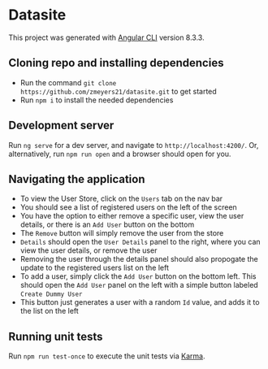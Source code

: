 # Datasite

This project was generated with [Angular CLI](https://github.com/angular/angular-cli) version 8.3.3.

## Cloning repo and installing dependencies

 - Run the command `git clone https://github.com/zmeyers21/datasite.git` to get started
 - Run `npm i` to install the needed dependencies

## Development server

Run `ng serve` for a dev server, and navigate to `http://localhost:4200/`. Or, alternatively, run `npm run open` and a browser should open for you.
 
## Navigating the application

 - To view the User Store, click on the `Users` tab on the nav bar
 - You should see a list of registered users on the left of the screen
 - You have the option to either remove a specific user, view the user details, or there is an `Add User` button on the bottom
 - The `Remove` button will simply remove the user from the store
 - `Details` should open the `User Details` panel to the right, where you can view the user details, or remove the user
 - Removing the user through the details panel should also propogate the update to the registered users list on the left
 - To add a user, simply click the `Add User` button on the bottom left. This should open the `Add User` panel on the left with a simple button labeled `Create Dummy User`
 - This button just generates a user with a random `Id` value, and adds it to the list on the left

## Running unit tests

Run `npm run test-once` to execute the unit tests via [Karma](https://karma-runner.github.io).
